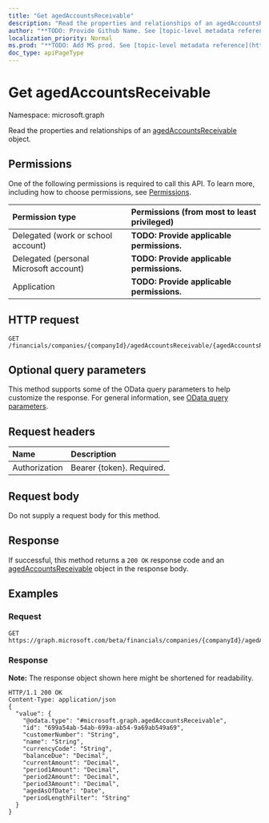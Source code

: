 ```yaml
---
title: "Get agedAccountsReceivable"
description: "Read the properties and relationships of an agedAccountsReceivable object."
author: "**TODO: Provide Github Name. See [topic-level metadata reference](https://msgo.azurewebsites.net/add/document/guidelines/metadata.html#topic-level-metadata)**"
localization_priority: Normal
ms.prod: "**TODO: Add MS prod. See [topic-level metadata reference](https://msgo.azurewebsites.net/add/document/guidelines/metadata.html#topic-level-metadata)**"
doc_type: apiPageType
---
```


# Get agedAccountsReceivable

Namespace: microsoft.graph

Read the properties and relationships of an [agedAccountsReceivable](../resources/agedaccountsreceivable.md) object.

## Permissions
One of the following permissions is required to call this API. To learn more, including how to choose permissions, see [Permissions](/concepts/permissions-reference.md).

|Permission type|Permissions (from most to least privileged)|
|:---|:---|
|Delegated (work or school account)|**TODO: Provide applicable permissions.**|
|Delegated (personal Microsoft account)|**TODO: Provide applicable permissions.**|
|Application|**TODO: Provide applicable permissions.**|

## HTTP request

<!-- {
  "blockType": "ignored"
}
-->
``` http
GET /financials/companies/{companyId}/agedAccountsReceivable/{agedAccountsReceivableId}
```

## Optional query parameters
This method supports some of the OData query parameters to help customize the response. For general information, see [OData query parameters](/graph/query-parameters).

## Request headers
|Name|Description|
|:---|:---|
|Authorization|Bearer {token}. Required.|

## Request body
Do not supply a request body for this method.

## Response

If successful, this method returns a `200 OK` response code and an [agedAccountsReceivable](../resources/agedaccountsreceivable.md) object in the response body.

## Examples

### Request
<!-- {
  "blockType": "request",
  "name": "get_agedaccountsreceivable"
}
-->
``` http
GET https://graph.microsoft.com/beta/financials/companies/{companyId}/agedAccountsReceivable/{agedAccountsReceivableId}
```

### Response
**Note:** The response object shown here might be shortened for readability.
<!-- {
  "blockType": "response",
  "truncated": true,
  "@odata.type": "microsoft.graph.agedAccountsReceivable"
}
-->
``` http
HTTP/1.1 200 OK
Content-Type: application/json
{
  "value": {
    "@odata.type": "#microsoft.graph.agedAccountsReceivable",
    "id": "699a54ab-54ab-699a-ab54-9a69ab549a69",
    "customerNumber": "String",
    "name": "String",
    "currencyCode": "String",
    "balanceDue": "Decimal",
    "currentAmount": "Decimal",
    "period1Amount": "Decimal",
    "period2Amount": "Decimal",
    "period3Amount": "Decimal",
    "agedAsOfDate": "Date",
    "periodLengthFilter": "String"
  }
}
```

